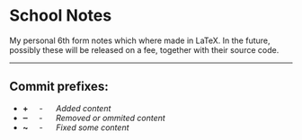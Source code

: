 # School Notes
My personal 6th form notes which where made in LaTeX. In the future, possibly these will be released on a fee, together with their source code.

---



## Commit prefixes:

 - **+**&nbsp;&nbsp;&nbsp;&nbsp; - &nbsp;&nbsp;&nbsp;&nbsp; *Added content*
 - **‒**&nbsp;&nbsp;&nbsp;&nbsp; - &nbsp;&nbsp;&nbsp;&nbsp; *Removed or ommited content*
 - **~**&nbsp;&nbsp;&nbsp;&nbsp; - &nbsp;&nbsp;&nbsp;&nbsp; *Fixed some content*

 
 
